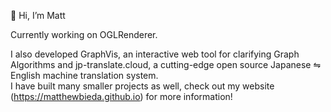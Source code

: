 👋 Hi, I’m Matt

Currently working on OGLRenderer. 

I also developed GraphVis, an interactive web tool for clarifying Graph Algorithms and jp-translate.cloud, a cutting-edge open source Japanese ⇋ English machine translation system.  
I have built many smaller projects as well, check out my website (https://matthewbieda.github.io) for more information!
